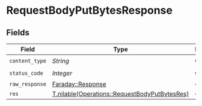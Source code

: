 # RequestBodyPutBytesResponse


## Fields

| Field                                                                                              | Type                                                                                               | Required                                                                                           | Description                                                                                        |
| -------------------------------------------------------------------------------------------------- | -------------------------------------------------------------------------------------------------- | -------------------------------------------------------------------------------------------------- | -------------------------------------------------------------------------------------------------- |
| `content_type`                                                                                     | *String*                                                                                           | :heavy_check_mark:                                                                                 | N/A                                                                                                |
| `status_code`                                                                                      | *Integer*                                                                                          | :heavy_check_mark:                                                                                 | N/A                                                                                                |
| `raw_response`                                                                                     | [Faraday::Response](https://www.rubydoc.info/gems/faraday/Faraday/Response)                        | :heavy_minus_sign:                                                                                 | N/A                                                                                                |
| `res`                                                                                              | [T.nilable(Operations::RequestBodyPutBytesRes)](../../models/operations/requestbodyputbytesres.md) | :heavy_minus_sign:                                                                                 | OK                                                                                                 |